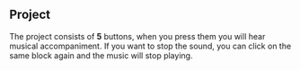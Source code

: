 ## Project

The project consists of **5** buttons, when you press them you will hear musical accompaniment. If you want to stop the sound, you can click on the same block again and the music will stop playing.
